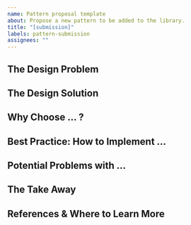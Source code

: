 ```yaml
---
name: Pattern proposal template
about: Propose a new pattern to be added to the library.
title: "[submission]"
labels: pattern-submission
assignees: ""
---
```


## The Design Problem

## The Design Solution

## Why Choose ... ?

## Best Practice: How to Implement ...

## Potential Problems with ...

## The Take Away

## References & Where to Learn More

